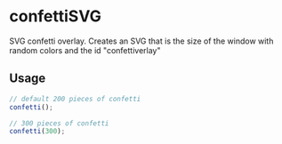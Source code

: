 # confettiSVG
SVG confetti overlay. Creates an SVG that is the size of the window with random colors and the id "confettiverlay"

## Usage

```javascript
// default 200 pieces of confetti
confetti();

// 300 pieces of confetti
confetti(300);
```
